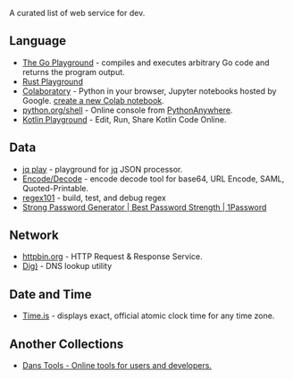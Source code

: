 A curated list of web service for dev.

## Language
- [The Go Playground](https://play.golang.org/) - compiles and executes arbitrary Go code and returns the program output.
- [Rust Playground](https://play.rust-lang.org/)
- [Colaboratory](https://colab.research.google.com/notebooks/welcome.ipynb) - Python in your browser, Jupyter notebooks hosted by Google. [create a new Colab notebook](https://colab.research.google.com/#create=true).
- [python\.org/shell](https://www.python.org/shell/) - Online console from [PythonAnywhere](https://www.pythonanywhere.com/).
- [Kotlin Playground](https://play.kotlinlang.org/) - Edit, Run, Share Kotlin Code Online.

## Data
- [jq play](https://jqplay.org/) - playground for [jq](https://github.com/stedolan/jq) JSON processor.
- [Encode/Decode](https://toolbox.googleapps.com/apps/encode_decode/) - encode decode tool for base64, URL Encode, SAML, Quoted-Printable.
- [regex101](https://regex101.com/) - build, test, and debug regex
- [Strong Password Generator \| Best Password Strength \| 1Password](https://1password.com/password-generator/)

## Network
- [httpbin\.org](https://httpbin.org/) - HTTP Request & Response Service.
- [Dig)](https://toolbox.googleapps.com/apps/dig/) - DNS lookup utility

## Date and Time
- [Time\.is](https://time.is/) - displays exact, official atomic clock time for any time zone.

## Another Collections
- [Dans Tools \- Online tools for users and developers\.](https://www.danstools.com/)
